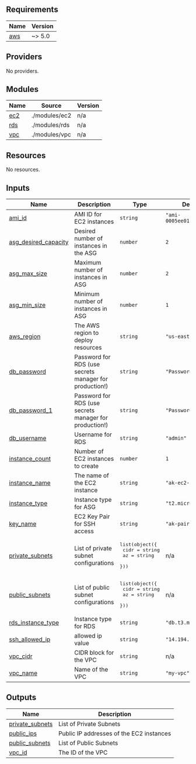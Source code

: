 <!-- BEGIN_TF_DOCS -->
## Requirements

| Name | Version |
|------|---------|
| <a name="requirement_aws"></a> [aws](#requirement\_aws) | ~> 5.0 |

## Providers

No providers.

## Modules

| Name | Source | Version |
|------|--------|---------|
| <a name="module_ec2"></a> [ec2](#module\_ec2) | ./modules/ec2 | n/a |
| <a name="module_rds"></a> [rds](#module\_rds) | ./modules/rds | n/a |
| <a name="module_vpc"></a> [vpc](#module\_vpc) | ./modules/vpc | n/a |

## Resources

No resources.

## Inputs

| Name | Description | Type | Default | Required |
|------|-------------|------|---------|:--------:|
| <a name="input_ami_id"></a> [ami\_id](#input\_ami\_id) | AMI ID for EC2 instances | `string` | `"ami-0005ee01bca55ab66"` | no |
| <a name="input_asg_desired_capacity"></a> [asg\_desired\_capacity](#input\_asg\_desired\_capacity) | Desired number of instances in the ASG | `number` | `2` | no |
| <a name="input_asg_max_size"></a> [asg\_max\_size](#input\_asg\_max\_size) | Maximum number of instances in ASG | `number` | `2` | no |
| <a name="input_asg_min_size"></a> [asg\_min\_size](#input\_asg\_min\_size) | Minimum number of instances in ASG | `number` | `1` | no |
| <a name="input_aws_region"></a> [aws\_region](#input\_aws\_region) | The AWS region to deploy resources | `string` | `"us-east-1"` | no |
| <a name="input_db_password"></a> [db\_password](#input\_db\_password) | Password for RDS (use secrets manager for production!) | `string` | `"Password123"` | no |
| <a name="input_db_password_1"></a> [db\_password\_1](#input\_db\_password\_1) | Password for RDS (use secrets manager for production!) | `string` | `"Password123"` | no |
| <a name="input_db_username"></a> [db\_username](#input\_db\_username) | Username for RDS | `string` | `"admin"` | no |
| <a name="input_instance_count"></a> [instance\_count](#input\_instance\_count) | Number of EC2 instances to create | `number` | `1` | no |
| <a name="input_instance_name"></a> [instance\_name](#input\_instance\_name) | The name of the EC2 instance | `string` | `"ak-ec2-instance"` | no |
| <a name="input_instance_type"></a> [instance\_type](#input\_instance\_type) | Instance type for ASG | `string` | `"t2.micro"` | no |
| <a name="input_key_name"></a> [key\_name](#input\_key\_name) | EC2 Key Pair for SSH access | `string` | `"ak-pair"` | no |
| <a name="input_private_subnets"></a> [private\_subnets](#input\_private\_subnets) | List of private subnet configurations | <pre>list(object({<br/>    cidr = string<br/>    az   = string<br/>  }))</pre> | n/a | yes |
| <a name="input_public_subnets"></a> [public\_subnets](#input\_public\_subnets) | List of public subnet configurations | <pre>list(object({<br/>    cidr = string<br/>    az   = string<br/>  }))</pre> | n/a | yes |
| <a name="input_rds_instance_type"></a> [rds\_instance\_type](#input\_rds\_instance\_type) | Instance type for RDS | `string` | `"db.t3.micro"` | no |
| <a name="input_ssh_allowed_ip"></a> [ssh\_allowed\_ip](#input\_ssh\_allowed\_ip) | allowed ip value | `string` | `"14.194.142.66/32"` | no |
| <a name="input_vpc_cidr"></a> [vpc\_cidr](#input\_vpc\_cidr) | CIDR block for the VPC | `string` | n/a | yes |
| <a name="input_vpc_name"></a> [vpc\_name](#input\_vpc\_name) | Name of the VPC | `string` | `"my-vpc"` | no |

## Outputs

| Name | Description |
|------|-------------|
| <a name="output_private_subnets"></a> [private\_subnets](#output\_private\_subnets) | List of Private Subnets |
| <a name="output_public_ips"></a> [public\_ips](#output\_public\_ips) | Public IP addresses of the EC2 instances |
| <a name="output_public_subnets"></a> [public\_subnets](#output\_public\_subnets) | List of Public Subnets |
| <a name="output_vpc_id"></a> [vpc\_id](#output\_vpc\_id) | The ID of the VPC |
<!-- END_TF_DOCS -->